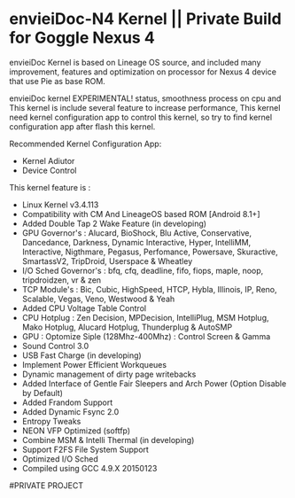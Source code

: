 # envieiDoc-N4 Kernel || Private Build for Goggle Nexus 4

envieiDoc Kernel is based on Lineage OS source, and included many improvement, features and optimization on processor for Nexus 4 device that use Pie as base ROM. 

envieiDoc kernel EXPERIMENTAL! status, smoothness process on cpu and This kernel is include several feature to increase performance, This kernel need kernel configuration app to control this kernel, so try to find kernel configuration app after flash this kernel.

Recommended Kernel Configuration App:
- Kernel Adiutor 
- Device Control

This kernel feature is :
- Linux Kernel v3.4.113
- Compatibility with CM And LineageOS based ROM [Android 8.1+]
- Added Double Tap 2 Wake Feature (in developing)
- GPU Governor's 
: Alucard, BioShock, Blu Active, Conservative, Dancedance, Darkness, Dynamic Interactive, Hyper, IntelliMM, Interactive, Nigthmare, Pegasus, Perfomance, Powersave, Skuractive, SmartassV2, TripDroid, Userspace & Wheatley
-  I/O Sched Governor's
: bfq, cfq, deadline, fifo, fiops, maple, noop, tripdroidzen, vr & zen
- TCP Module's 
: Bic, Cubic, HighSpeed, HTCP, Hybla, Illinois, IP, Reno, Scalable, Vegas, Veno, Westwood & Yeah
- Added CPU Voltage Table Control
- CPU Hotplug
: Zen Decision, MPDecision, IntelliPlug, MSM Hotplug, Mako Hotplug, Alucard Hotplug, Thunderplug & AutoSMP
- GPU
: Optomize Siple (128Mhz-400Mhz)
: Control Screen & Gamma
- Sound Control 3.0
- USB Fast Charge (in developing)
- Implement Power Efficient Workqueues
- Dynamic management of dirty page writebacks
- Added Interface of Gentle Fair Sleepers and Arch Power (Option Disable by Default)
- Added Frandom Support
- Added Dynamic Fsync 2.0
- Entropy Tweaks
- NEON VFP Optimized (softfp)
- Combine MSM & Intelli Thermal (in developing)
- Support F2FS File System Support 
- Optimized I/O Sched
- Compiled using GCC 4.9.X 20150123

#PRIVATE PROJECT
